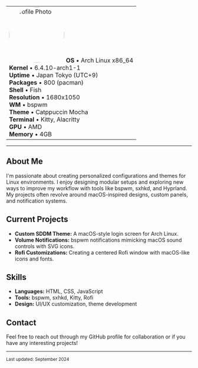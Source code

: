 <table>
  <tr>
    <td>
      <img src="https://via.placeholder.com/150" alt="Profile Photo" style="border-radius: 50%; width: 150px; height: 150px;">
        <b>OS</b>         • Arch Linux x86_64<br>
        <b>Kernel</b>     • 6.4.10-arch1-1<br>
        <b>Uptime</b>     • Japan Tokyo (UTC+9)<br>
        <b>Packages</b>   • 800 (pacman)<br>
        <b>Shell</b>      • Fish<br>
        <b>Resolution</b> • 1680x1050<br>
        <b>WM</b>         • bspwm<br>
        <b>Theme</b>      • Catppuccin Mocha<br>
        <b>Terminal</b>   • Kitty, Alacritty<br>
        <b>GPU</b>        • AMD<br>
        <b>Memory</b>     • 4GB<br>
      </samp>
    </td>
  </tr>
</table>

---

## About Me
I'm passionate about creating personalized configurations and themes for Linux environments. I enjoy designing modular setups and exploring new ways to improve my workflow with tools like bspwm, sxhkd, and Hyprland. My projects often revolve around macOS-inspired designs, custom panels, and notification systems.

## Current Projects
- **Custom SDDM Theme:** A macOS-style login screen for Arch Linux.
- **Volume Notifications:** bspwm notifications mimicking macOS sound controls with SVG icons.
- **Rofi Customizations:** Creating a centered Rofi window with macOS-like icons and fonts.

## Skills
- **Languages:** HTML, CSS, JavaScript
- **Tools:** bspwm, sxhkd, Kitty, Rofi
- **Design:** UI/UX customization, theme development

## Contact
Feel free to reach out through my GitHub profile for collaboration or if you have any interesting projects!

---

<sub>Last updated: September 2024</sub>